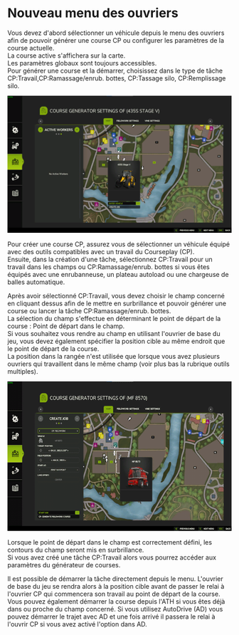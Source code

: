 # Nouveau menu des ouvriers

  
Vous devez d'abord sélectionner un véhicule depuis le menu des ouvriers afin de pouvoir générer une course CP ou configurer les paramètres de la course actuelle.   
La course active s'affichera sur la carte.  
Les paramètres globaux sont toujours accessibles.  
Pour générer une course et la démarrer, choisissez dans le type de tâche CP:Travail,CP:Ramassage/enrub. bottes, CP:Tassage silo, CP:Remplissage silo.  

![Image](../assets/images/startjobmenuhelp_0_0_1024_895.png)

  
Pour créer une course CP, assurez vous de sélectionner un véhicule équipé avec des outils compatibles avec un travail du Courseplay (CP).  
Ensuite, dans la création d'une tâche, sélectionnez CP:Travail pour un travail dans les champs ou CP:Ramassage/enrub. bottes si vous êtes équipés avec une enrubanneuse, un plateau autoload ou une chargeuse de balles automatique.  

  
Après avoir sélectionné CP:Travail, vous devez choisir le champ concerné en cliquant dessus afin de le mettre en surbrillance et pouvoir générer une course ou lancer la tâche CP:Ramassage/enrub. bottes.  
La sélection du champ s'effectue en déterminant le point de départ de la course : Point de départ dans le champ.  
Si vous souhaitez vous rendre au champ en utilisant l'ouvrier de base du jeu, vous devez également spécifier la position cible au même endroit que le point de départ de la course.  
La position dans la rangée n'est utilisée que lorsque vous avez plusieurs ouvriers qui travaillent dans le même champ (voir plus bas la rubrique outils multiples).  

![Image](../assets/images/readyjobmenuhelp_0_0_765_510.png)

  
Lorsque le point de départ dans le champ est correctement défini, les contours du champ seront mis en surbrillance.  
Si vous avez créé une tâche CP:Travail alors vous pourrez accéder aux paramètres du générateur de courses.  

  
Il est possible de démarrer la tâche directement depuis le menu. L'ouvrier de base du jeu se rendra alors à la position cible avant de passer le relai à l'ouvrier CP qui commencera son travail au point de départ de la course.  
Vous pouvez également démarrer la course depuis l'ATH si vous êtes déjà dans ou proche du champ concerné. Si vous utilisez AutoDrive (AD) vous pouvez démarrer le trajet avec AD et une fois arrivé il passera le relai à l'ouvrir CP si vous avez activé l'option dans AD.  


